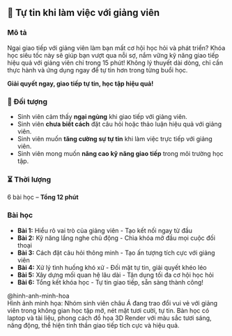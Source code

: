 ## 🌟 Tự tin khi làm việc với giảng viên

### Mô tả
Ngại giao tiếp với giảng viên làm bạn mất cơ hội học hỏi và phát triển? Khóa học siêu tốc này sẽ giúp bạn vượt qua nỗi sợ, nắm vững kỹ năng giao tiếp hiệu quả với giảng viên chỉ trong 15 phút! Không lý thuyết dài dòng, chỉ cần thực hành và ứng dụng ngay để tự tin hơn trong từng buổi học.

**Giải quyết ngay, giao tiếp tự tin, học tập hiệu quả!**

### 🎯 Đối tượng
- Sinh viên cảm thấy **ngại ngùng** khi giao tiếp với giảng viên.
- Sinh viên **chưa biết cách** đặt câu hỏi hoặc thảo luận hiệu quả với giảng viên.
- Sinh viên muốn **tăng cường sự tự tin** khi làm việc trực tiếp với giảng viên.
- Sinh viên mong muốn **nâng cao kỹ năng giao tiếp** trong môi trường học tập.

### ⏳ Thời lượng
6 bài học – **Tổng 12 phút**

### Bài học
- **Bài 1:** Hiểu rõ vai trò của giảng viên - Tạo kết nối ngay từ đầu
- **Bài 2:** Kỹ năng lắng nghe chủ động - Chìa khóa mở đầu mọi cuộc đối thoại
- **Bài 3:** Cách đặt câu hỏi thông minh - Tạo ấn tượng tích cực với giảng viên
- **Bài 4:** Xử lý tình huống khó xử - Đối mặt tự tin, giải quyết khéo léo
- **Bài 5:** Xây dựng mối quan hệ lâu dài - Tận dụng tối đa cơ hội học hỏi
- **Bài 6:** Tổng kết khóa học - Tự tin giao tiếp, sẵn sàng thành công!

@hinh-anh-minh-hoa  
Hình ảnh minh họa: Nhóm sinh viên châu Á đang trao đổi vui vẻ với giảng viên trong không gian học tập mở, nét mặt tươi cười, tự tin. Bàn học có laptop và tài liệu, phong cách đồ họa 3D Render với màu sắc tươi sáng, năng động, thể hiện tinh thần giao tiếp tích cực và hiệu quả.